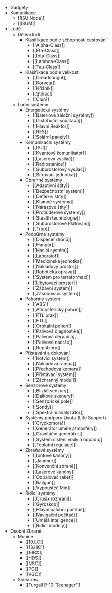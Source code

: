 * Gadgety
* Komunikace
    * [[ISU Node]]
    * [[ISUM]]
* Lodě
  * Dělení lodí
    * Klasifikace podle schopnosti cestování
        * [[Alpha-Class]]
        * [[Eta-Class]]
        * [[Iota-Class]]
        * [[Lambda-Class]]
        * [[Tau-Class]]
    * Klasifikace podle velikosti
        * [[Dreadnought]]
        * [[Korveta]]
        * [[Křižník]]
        * [[Stíhač]]
        * [[Člun]]
  * Lodní systémy
    * Energetické systémy
        * [[Bateriové záložní systémy]]
        * [[Distribuční soustava]]
        * [[Hlavní Reaktor]]
        * [[RES]]
        * [[Solární panely]]
    * Komunikační systémy
        * [[ISU]]
        * [[Kvantový komunikátor]]
        * [[Laserový vysílač]]
        * [[Radiostanice]]
        * [[Subprostorový vysílač]]
        * [[Šifrovací jednotka]]
    * Obranné systémy
        * [[Adaptivní štíty]]
        * [[Bezpečnostní systém]]
        * [[Deflexní štíty]]
        * [[Klamné systémy]]
        * [[Nárazové štíty]]
        * [[Protiúderové systémy]]
        * [[Stealth technologie]]
        * [[Subprostorové Plátování]]
        * [[Trup]]
    * Podpůrné systémy
        * [[Dispečer dronů]]
        * [[Hangár]]
        * [[Hasící systém]]
        * [[Laboratoř]]
        * [[Medicínská jednotka]]
        * [[Nákladový prostor]]
        * [[Robotická oprava]]
        * [[Systém pro terraformaci]]
        * [[Ubytovací prostor]]
        * [[Zábavní systém]]
        * [[Zásobovací systém]]
    * Pohonný systém
        * [[ABS]]
        * [[Atmosférický pohon]]
        * [[FTL prak]]
        * [[FTL]]
        * [[Orbitální pohon]]
        * [[Palivová diagnostika]]
        * [[Palivová čerpadla]]
        * [[Palivové nádrže]]
        * [[Repulzory]]
    * Přistávání a dokování
        * [[Kotvící systém]]
        * [[Nákladová rampa]]
        * [[Přechodová komora]]
        * [[Přistávací systém]]
        * [[Záchranný modul]]
    * Senzorové systémy
        * [[Blízké senzory]]
        * [[Dálkové skenery]]
        * [[Senzorické pole]]
        * [[Sondy]]
        * [[Spektrální analyzátor]]
    * Systémy podpory života (Life Support)
        * [[Cryokomora]]
        * [[Generátor umělé atmosféry]]
        * [[Gravitační generátor]]
        * [[Systém čištění vody a odpadu]]
        * [[Teplotní regulace]]
    * Zbraňové systémy
        * [[Iontové kanóny]]
        * [[Jammer]]
        * [[Konvenční zbraně]]
        * [[Laserové kanóny]]
        * [[Odpalovač raket]]
        * [[Railgun]]
        * [[Vypouštěč Min]]
    * Řídící systémy
        * [[Crusix rozhraní]]
        * [[Gyroskop]]
        * [[Hlavní palubní počítač]]
        * [[Navigační počítač]]
        * [[Umělá inteligence]]
        * [[Řídicí moduly]]
* Osobní Zbraně
  * Munice
      * [[10.LC]]
      * [[13.HC]]
      * [[16BX]]
      * [[HDS]]
      * [[NSC]]
      * [[PC]]
      * [[VGC]]
  * Sidearms
      * [[Turgall P-10 'Teenager']]